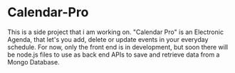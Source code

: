 # Calendar-Pro
This is a side project that i am working on. "Calendar Pro" is an Electronic Agenda, that let's you add, delete or update events in your everyday schedule. For now, only the front end is in development, but soon there will be node.js files to use as back end APIs to save and retrieve data from a Mongo Database. 
